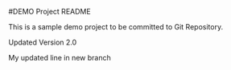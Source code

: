 #DEMO Project README

This is a sample demo project to be committed to Git Repository.

Updated Version 2.0

My updated line in new branch